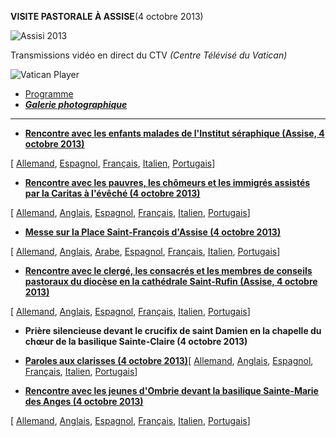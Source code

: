 **VISITE PASTORALE À ASSISE**(4 octobre 2013)

![Assisi 2013](/content/dam/francesco/images/francesco/travels/2013/img/assisi.jpg)

Transmissions vidéo en direct du CTV *(Centre Télévisé du Vatican)*

![Vatican Player](/content/dam/francesco/images/francesco/img/player.jpg)

- [Programme](/content/francesco/fr/travels/2013/documents/papa-francesco-programma-assisi_20131004.html)
- ***[Galerie photographique](http://www.photogallery.va/content/photogallery/fr/celebrazioni-liturgiche/assisi2013.html)***





* * *


- **[Rencontre avec les enfants malades de l'Institut séraphique (Assise, 4 octobre 2013)](/content/francesco/fr/speeches/2013/october/documents/papa-francesco_20131004_bambini-assisi.html)**

\[ [Allemand](/content/francesco/de/speeches/2013/october/documents/papa-francesco_20131004_bambini-assisi.html), [Espagnol](/content/francesco/es/speeches/2013/october/documents/papa-francesco_20131004_bambini-assisi.html), [Français](/content/francesco/fr/speeches/2013/october/documents/papa-francesco_20131004_bambini-assisi.html), [Italien](/content/francesco/it/speeches/2013/october/documents/papa-francesco_20131004_bambini-assisi.html), [Portugais](/content/francesco/pt/speeches/2013/october/documents/papa-francesco_20131004_bambini-assisi.html)\]

- **[Rencontre avec les pauvres, les chômeurs et les immigrés assistés par la Caritas à l'évêché (4 octobre 2013)](/content/francesco/fr/speeches/2013/october/documents/papa-francesco_20131004_poveri-assisi.html)**

\[ [Allemand](/content/francesco/de/speeches/2013/october/documents/papa-francesco_20131004_poveri-assisi.html), [Anglais](/content/francesco/en/speeches/2013/october/documents/papa-francesco_20131004_poveri-assisi.html), [Espagnol](/content/francesco/es/speeches/2013/october/documents/papa-francesco_20131004_poveri-assisi.html), [Français](/content/francesco/fr/speeches/2013/october/documents/papa-francesco_20131004_poveri-assisi.html), [Italien](/content/francesco/it/speeches/2013/october/documents/papa-francesco_20131004_poveri-assisi.html), [Portugais](/content/francesco/pt/speeches/2013/october/documents/papa-francesco_20131004_poveri-assisi.html)\]

- **[Messe sur la Place Saint-François d'Assise (4 octobre 2013)](/content/francesco/fr/homilies/2013/documents/papa-francesco_20131004_omelia-visita-assisi.html)**

\[ [Allemand](/content/francesco/de/homilies/2013/documents/papa-francesco_20131004_omelia-visita-assisi.html), [Anglais](/content/francesco/en/homilies/2013/documents/papa-francesco_20131004_omelia-visita-assisi.html), [Arabe](/content/francesco/ar/homilies/2013/documents/papa-francesco_20131004_omelia-visita-assisi.html), [Espagnol](/content/francesco/es/homilies/2013/documents/papa-francesco_20131004_omelia-visita-assisi.html), [Français](/content/francesco/fr/homilies/2013/documents/papa-francesco_20131004_omelia-visita-assisi.html), [Italien](/content/francesco/it/homilies/2013/documents/papa-francesco_20131004_omelia-visita-assisi.html), [Portugais](/content/francesco/pt/homilies/2013/documents/papa-francesco_20131004_omelia-visita-assisi.html)\]

- **[Rencontre avec le clergé, les consacrés et les membres de conseils pastoraux du diocèse en la cathédrale Saint-Rufin (Assise, 4 octobre 2013)](/content/francesco/fr/speeches/2013/october/documents/papa-francesco_20131004_clero-assisi.html)**

\[ [Allemand](/content/francesco/de/speeches/2013/october/documents/papa-francesco_20131004_clero-assisi.html), [Anglais](/content/francesco/en/speeches/2013/october/documents/papa-francesco_20131004_clero-assisi.html), [Espagnol](/content/francesco/es/speeches/2013/october/documents/papa-francesco_20131004_clero-assisi.html), [Français](/content/francesco/fr/speeches/2013/october/documents/papa-francesco_20131004_clero-assisi.html), [Italien](/content/francesco/it/speeches/2013/october/documents/papa-francesco_20131004_clero-assisi.html), [Portugais](/content/francesco/pt/speeches/2013/october/documents/papa-francesco_20131004_clero-assisi.html)\]

- **Prière silencieuse devant le crucifix de saint Damien en la chapelle du chœur de la basilique Sainte-Claire (4 octobre 2013)**

- **[Paroles aux clarisses (4 octobre 2013)](/content/francesco/fr/speeches/2013/october/documents/papa-francesco_20131004_monache-assisi.html)**\[ [Allemand](/content/francesco/de/speeches/2013/october/documents/papa-francesco_20131004_monache-assisi.html), [Anglais](/content/francesco/en/speeches/2013/october/documents/papa-francesco_20131004_monache-assisi.html), [Espagnol](/content/francesco/es/speeches/2013/october/documents/papa-francesco_20131004_monache-assisi.html), [Français](/content/francesco/fr/speeches/2013/october/documents/papa-francesco_20131004_monache-assisi.html), [Italien](/content/francesco/it/speeches/2013/october/documents/papa-francesco_20131004_monache-assisi.html), [Portugais](/content/francesco/pt/speeches/2013/october/documents/papa-francesco_20131004_monache-assisi.html)\]

- **[Rencontre avec les jeunes d'Ombrie devant la basilique Sainte-Marie des Anges (4 octobre 2013)](/content/francesco/fr/speeches/2013/october/documents/papa-francesco_20131004_giovani-assisi.html)**

\[ [Allemand](/content/francesco/de/speeches/2013/october/documents/papa-francesco_20131004_giovani-assisi.html), [Anglais](/content/francesco/en/speeches/2013/october/documents/papa-francesco_20131004_giovani-assisi.html), [Espagnol](/content/francesco/es/speeches/2013/october/documents/papa-francesco_20131004_giovani-assisi.html), [Français](/content/francesco/fr/speeches/2013/october/documents/papa-francesco_20131004_giovani-assisi.html), [Italien](/content/francesco/it/speeches/2013/october/documents/papa-francesco_20131004_giovani-assisi.html), [Portugais](/content/francesco/pt/speeches/2013/october/documents/papa-francesco_20131004_giovani-assisi.html)\]